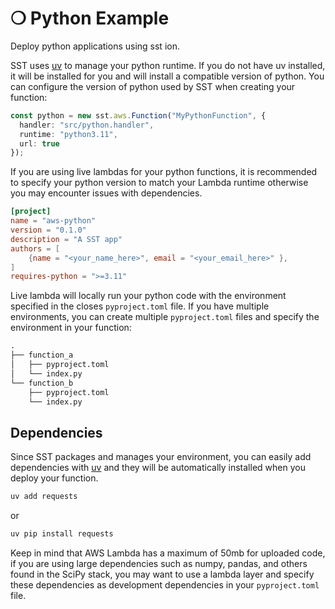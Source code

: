 # ❍ Python Example

Deploy python applications using sst ion.

SST uses [uv](https://github.com/astral-sh/uv) to manage your python runtime. If you do not have uv installed, it will be installed for you and will install a compatible version of python. You can configure the version of python used by SST when creating your function:

```typescript title="sst.config.ts"
const python = new sst.aws.Function("MyPythonFunction", {
  handler: "src/python.handler",
  runtime: "python3.11",
  url: true
});
```

If you are using live lambdas for your python functions, it is recommended to specify your python version to match your Lambda runtime otherwise you may encounter issues with dependencies.

```toml title="src/pyproject.toml"
[project]
name = "aws-python"
version = "0.1.0"
description = "A SST app"
authors = [
    {name = "<your_name_here>", email = "<your_email_here>" },
]
requires-python = ">=3.11"
```

Live lambda will locally run your python code with the environment specified in the closes `pyproject.toml` file. If you have multiple environments, you can create multiple `pyproject.toml` files and specify the environment in your function:

```markdown
.
├── function_a
│   ├── pyproject.toml
│   └── index.py
└── function_b
    ├── pyproject.toml
    └── index.py
```

## Dependencies

Since SST packages and manages your environment, you can easily add dependencies with [uv](https://docs.astral.sh/uv/concepts/dependencies/#dependency-sources) and they will be automatically installed when you deploy your function. 

```sh title="src/function_a/"
uv add requests
```

or

```sh title="src/function_a/"
uv pip install requests
```

Keep in mind that AWS Lambda has a maximum of 50mb for uploaded code, if you are using large dependencies such as numpy, pandas, and others found in the SciPy stack, you may want to use a lambda layer and specify these dependencies as development dependencies in your `pyproject.toml` file.
